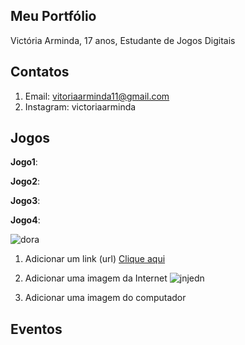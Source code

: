 ## Meu Portfólio
Victória Arminda, 17 anos,
Estudante de Jogos Digitais 

## Contatos
1. Email: vitoriaarminda11@gmail.com  
2. Instagram: victoriaarminda  


## Jogos
**Jogo1**:

**Jogo2**:

**Jogo3**:

**Jogo4**:

![dora](https://www.aprenderexcel.com.br//imagens/post/385/2901-1.jpg)

1. Adicionar um link (url)
[Clique aqui](https://www.google.com/url?sa=i&source=images&cd=&ved=2ahUKEwjxp-Wo6a7fAhXJg5AKHT29DUkQjRx6BAgBEAU&url=https%3A%2F%2Fcomicbook.com%2F2018%2F06%2F17%2Fstar-wars-nine-movies-in-development-more-stand-alones%2F&psig=AOvVaw0nROOw65krTSM9SXA0C3F-&ust=1545409541189967)

2. Adicionar uma imagem da Internet
![jnjedn](https://www.google.com/url?sa=i&source=images&cd=&cad=rja&uact=8&ved=2ahUKEwj_6tHp6a7fAhUBH5AKHZrzAosQjRx6BAgBEAU&url=http%3A%2F%2Fobviousmag.org%2Fcafe_contemporaneo%2F2018%2Fe-se-star-wars-fosse-uma-sinfonia-de-beethoven.html&psig=AOvVaw0nROOw65krTSM9SXA0C3F-&ust=1545409541189967)
3. Adicionar uma imagem do computador 



## Eventos 
